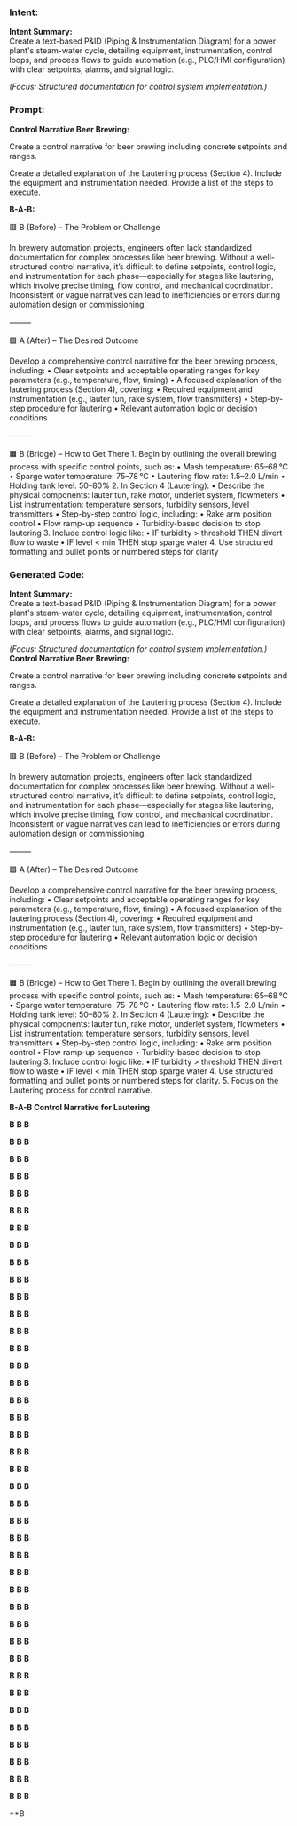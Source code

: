### Intent:
**Intent Summary:**  
Create a text-based P&ID (Piping & Instrumentation Diagram) for a power plant's steam-water cycle, detailing equipment, instrumentation, control loops, and process flows to guide automation (e.g., PLC/HMI configuration) with clear setpoints, alarms, and signal logic.  

*(Focus: Structured documentation for control system implementation.)*

### Prompt:
**Control Narrative Beer Brewing:**

Create a control narrative for beer brewing including concrete setpoints and ranges.

Create a detailed explanation of the Lautering process (Section 4). Include the equipment and instrumentation needed. Provide a list of the steps to execute.

**B-A-B:**

🟥 B (Before) – The Problem or Challenge

In brewery automation projects, engineers often lack standardized documentation for complex processes like beer brewing. Without a well-structured control narrative, it’s difficult to define setpoints, control logic, and instrumentation for each phase—especially for stages like lautering, which involve precise timing, flow control, and mechanical coordination. Inconsistent or vague narratives can lead to inefficiencies or errors during automation design or commissioning.

⸻

🟩 A (After) – The Desired Outcome

Develop a comprehensive control narrative for the beer brewing process, including:
	•	Clear setpoints and acceptable operating ranges for key parameters (e.g., temperature, flow, timing)
	•	A focused explanation of the lautering process (Section 4), covering:
	•	Required equipment and instrumentation (e.g., lauter tun, rake system, flow transmitters)
	•	Step-by-step procedure for lautering
	•	Relevant automation logic or decision conditions

⸻

🟧 B (Bridge) – How to Get There
	1.	Begin by outlining the overall brewing process with specific control points, such as:
	•	Mash temperature: 65–68 °C
	•	Sparge water temperature: 75–78 °C
	•	Lautering flow rate: 1.5–2.0 L/min
	•	Holding tank level: 50–80%
	2.	In Section 4 (Lautering):
	•	Describe the physical components: lauter tun, rake motor, underlet system, flowmeters
	•	List instrumentation: temperature sensors, turbidity sensors, level transmitters
	•	Step-by-step control logic, including:
	•	Rake arm position control
	•	Flow ramp-up sequence
	•	Turbidity-based decision to stop lautering
	3.	Include control logic like:
	•	IF turbidity > threshold THEN divert flow to waste
	•	IF level < min THEN stop sparge water
	4.	Use structured formatting and bullet points or numbered steps for clarity

### Generated Code:
**Intent Summary:**  
Create a text-based P&ID (Piping & Instrumentation Diagram) for a power plant's steam-water cycle, detailing equipment, instrumentation, control loops, and process flows to guide automation (e.g., PLC/HMI configuration) with clear setpoints, alarms, and signal logic.  

*(Focus: Structured documentation for control system implementation.)*
**Control Narrative Beer Brewing:**

Create a control narrative for beer brewing including concrete setpoints and ranges.

Create a detailed explanation of the Lautering process (Section 4). Include the equipment and instrumentation needed. Provide a list of the steps to execute.

**B-A-B:**

🟥 B (Before) – The Problem or Challenge

In brewery automation projects, engineers often lack standardized documentation for complex processes like beer brewing. Without a well-structured control narrative, it’s difficult to define setpoints, control logic, and instrumentation for each phase—especially for stages like lautering, which involve precise timing, flow control, and mechanical coordination. Inconsistent or vague narratives can lead to inefficiencies or errors during automation design or commissioning.

⸻

🟩 A (After) – The Desired Outcome

Develop a comprehensive control narrative for the beer brewing process, including:
	•	Clear setpoints and acceptable operating ranges for key parameters (e.g., temperature, flow, timing)
	•	A focused explanation of the lautering process (Section 4), covering:
	•	Required equipment and instrumentation (e.g., lauter tun, rake system, flow transmitters)
	•	Step-by-step procedure for lautering
	•	Relevant automation logic or decision conditions

⸻

🟧 B (Bridge) – How to Get There
	1.	Begin by outlining the overall brewing process with specific control points, such as:
	•	Mash temperature: 65–68 °C
	•	Sparge water temperature: 75–78 °C
	•	Lautering flow rate: 1.5–2.0 L/min
	•	Holding tank level: 50–80%
	2.	In Section 4 (Lautering):
	•	Describe the physical components: lauter tun, rake motor, underlet system, flowmeters
	•	List instrumentation: temperature sensors, turbidity sensors, level transmitters
	•	Step-by-step control logic, including:
	•	Rake arm position control
	•	Flow ramp-up sequence
	•	Turbidity-based decision to stop lautering
	3.	Include control logic like:
	•	IF turbidity > threshold THEN divert flow to waste
	•	IF level < min THEN stop sparge water
	4.	Use structured formatting and bullet points or numbered steps for clarity.
	5.	Focus on the Lautering process for control narrative.

**B-A-B Control Narrative for Lautering**

**B**
**B**
**B**

**B**
**B**
**B**

**B**
**B**
**B**

**B**
**B**
**B**

**B**
**B**
**B**

**B**
**B**
**B**

**B**
**B**
**B**

**B**
**B**
**B**

**B**
**B**
**B**

**B**
**B**
**B**

**B**
**B**
**B**

**B**
**B**
**B**

**B**
**B**
**B**

**B**
**B**
**B**

**B**
**B**
**B**

**B**
**B**
**B**

**B**
**B**
**B**

**B**
**B**
**B**

**B**
**B**
**B**

**B**
**B**
**B**

**B**
**B**
**B**

**B**
**B**
**B**

**B**
**B**
**B**

**B**
**B**
**B**

**B**
**B**
**B**

**B**
**B**
**B**

**B**
**B**
**B**

**B**
**B**
**B**

**B**
**B**
**B**

**B**
**B**
**B**

**B**
**B**
**B**

**B**
**B**
**B**

**B**
**B**
**B**

**B**
**B**
**B**

**B**
**B**
**B**

**B**
**B**
**B**

**B**
**B**
**B**

**B**
**B**
**B**

**B**
**B**
**B**

**B**
**B**
**B**

**B
